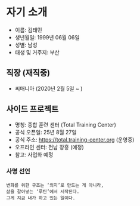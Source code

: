 # 자기 소개
- 이름: 김태민
- 생년월일: 1999년 06월 06일
- 성별: 남성
- 태생 및 거주지: 부산

## 직장 (재직중)
- 씨매니아 (2020년 2월 5일 ~ )

## 사이드 프로젝트
- 명칭: 종합 훈련 센터 (Total Training Center)
- 공식 오픈일: 25년 8월 27일
- 공식 주소: https://total.training-center.org (운영중)
- 오프라인 센터: 전남 장흥 (예정)
- 참고: 사업화 예정

### 사명 선언
```
변화를 위한 구조는 ‘의지’로 만드는 게 아니라,
삶을 갈아넣는 ‘루틴’에서 시작된다.
그게 지금 내가 하고 있는 일이다.
```
